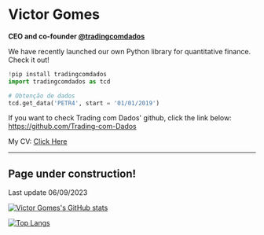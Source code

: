 # Victor Gomes

**CEO and co-founder [@tradingcomdados](https://www.tradingcomdados.com)**

We have recently launched our own Python library for quantitative finance. Check it out!

```python 
!pip install tradingcomdados
import tradingcomdados as tcd

# Obtenção de dados
tcd.get_data('PETR4', start = '01/01/2019')
```


If you want to check Trading com Dados' github, click the link below:
https://github.com/Trading-com-Dados

My CV: [Click Here](https://github.com/victorncg/victorncg/blob/main/20210513%20-%20Resume%20Victor%20Gomes.pdf)





-------------------



## Page under construction!

Last update 06/09/2023



[![Victor Gomes's GitHub stats](https://github-readme-stats.vercel.app/api?username=victorncg&count_private=true&show_icons=true&theme=algolia)](https://github.com/victorncg/github-readme-stats)

[![Top Langs](https://github-readme-stats.vercel.app/api/top-langs/?username=victorncg&layout=compact&theme=algolia)](https://github.com/victorncg/github-readme-stats)
